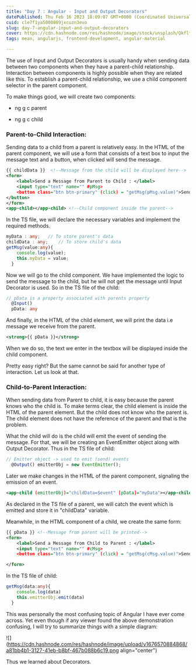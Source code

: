 ```yaml
---
title: "Day 7 : Angular - Input and Output Decorators"
datePublished: Thu Feb 16 2023 18:09:07 GMT+0000 (Coordinated Universal Time)
cuid: cle7f1ya5000809jxcuzn3evo
slug: day-7-angular-input-and-output-decorators
cover: https://cdn.hashnode.com/res/hashnode/image/stock/unsplash/QkflfhJn1KA/upload/1cf0311bb0229619951562bfccdc461c.jpeg
tags: mean, angularjs, frontend-development, angular-material

---
```


The use of Input and Output Decorators is usually handy when sending data between two components when they have a parent-child relationship. Interaction between components is highly possible when they are related like this. To establish a parent-child relationship, we use a child component selector in the parent component.

To make things good, we will create two components:

* ng g c parent
    
* ng g c child
    

### Parent-to-Child Interaction:

Sending data to a child from a parent is relatively easy. In the HTML of the parent component, we will use a form that consists of a text box to input the message text and a button, when clicked will send the message.

```xml
{{ childData }}  <!--Message from the child will be displayed here-->
<form>
    <label>Send a Message from Parent to Child : </label>
    <input type="text" name="" #pMsg>
    <button class="btn btn-primary" (click) = "getMsg(pMsg.value)">Send Message
</button>
</form>
<app-child></app-child> <!--Child component inside the parent-->
```

In the TS file, we will declare the necessary variables and implement the required methods.

```typescript
myData : any;   // To store parent's data
childData : any;    // To store child's data
getMsg(value:any){
    console.log(value);
    this.myData = value;
  }
```

Now we will go to the child component. We have implemented the logic to send the message to the child, but he will not get the message until Input Decorator is used. So in the TS file of the child:

```typescript
// pData is a property associated with parents property
  @Input()
  pData: any
```

And finally, in the HTML of the child element, we will print the data i.e message we receive from the parent.

```xml
<strong>{{ pData }}</strong>
```

When we do so, the text we enter in the textbox will be displayed inside the child component.

Pretty easy right? But the same cannot be said for another type of interaction. Let us look at that.

### Child-to-Parent Interaction:

When sending data from Parent to child, it is easy because the parent knows who the child is. To make terms clear, the child element is inside the HTML of the parent element. But the child does not know who the parent is. The child element does not have the reference of the parent and that is the problem.

What the child will do is the child will emit the event of sending the message. For that, we will be creating an EventEmitter object along with Output Decorator. Thus in the TS file of child:

```typescript
// Emitter object -> used to emit (send) events
  @Output() emitterObj = new EventEmitter();
```

Later we make changes in the HTML of the parent component, signaling the emission of an event.

```xml
<app-child (emitterObj)="childData=$event" [pData]="myData"></app-child>
```

As declared in the TS file of a parent, we will catch the event which is emitted and store it in "childData" variable.

Meanwhile, in the HTML component of a child, we create the same form:

```xml
{{ pData }} <!--Message from parent will be printed-->
<form>
    <label>Send a Message from Child to Parent : </label>
    <input type="text" name="" #cMsg>
    <button class="btn btn-primary" (click) = "getMsg(cMsg.value)">Send Message</button>

</form>
```

In the TS file of child:

```typescript
getMsg(data:any){
    console.log(data)
    this.emitterObj.emit(data)
  }
```

This was personally the most confusing topic of Angular I have ever come across. Yet even though if any viewer found the above demonstration confusing, I will try to summarize things with a simple diagram:

![](https://cdn.hashnode.com/res/hashnode/image/upload/v1676570884868/a81bb4b1-3127-41eb-b8bf-467b088b6c19.png align="center")

Thus we learned about Decorators.